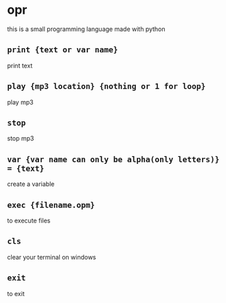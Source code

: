 # opr 
 this is a small programming language made with python

## ```print {text or var name}```
print text

## ```play {mp3 location} {nothing or 1 for loop}```
play mp3

## ```stop```
stop mp3

## ```var {var name can only be alpha(only letters)} = {text}```
create a variable

## ```exec {filename.opm}```
to execute files


## ```cls```
clear your terminal on windows

## ```exit```
to exit
